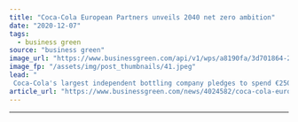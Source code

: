 ```yaml
---
title: "Coca-Cola European Partners unveils 2040 net zero ambition"
date: "2020-12-07"
tags: 
  - business green
source: "business green"
image_url: "https://www.businessgreen.com/api/v1/wps/a8190fa/3d701864-227d-449b-baba-c6b4d6a94c4d/4/14116775112-4bc95820bf-o-185x114.jpeg"
image_fp: "/assets/img/post_thumbnails/41.jpeg"
lead: "
 Coca-Cola's largest independent bottling company pledges to spend €250m over the next three years in order to achieve a 30 per cent emissions cut across its value chain by end of the decade ..."
article_url: "https://www.businessgreen.com/news/4024582/coca-cola-european-partners-unveils-2040-net-zero-ambition"
---
```


---
